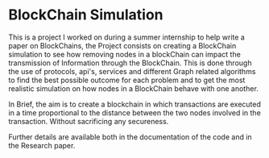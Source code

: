 # BlockChain Simulation

This is a project I worked on during a summer internship to help write a paper on BlockChains, the Project consists on creating a BlockChain simulation to see how removing nodes in a blockChain can impact the transmission of
Information through the BlockChain.
This is done through the use of protocols, api's, services and different
Graph related algorithms to find the best possible outcome for each problem and to get the most realistic simulation on how nodes in a BlockChain behave with one another.

In Brief, the aim is to create a blockchain in which transactions are executed in a time proportional to the distance between the two nodes involved in the transaction.
Without sacrificing any secureness.

Further details are available both in the documentation of the code and in the Research paper.
